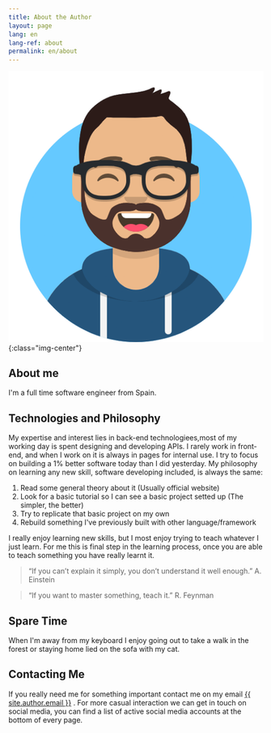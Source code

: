 ```yaml
---
title: About the Author
layout: page
lang: en
lang-ref: about
permalink: en/about
---
```

![avatar](/public/img/bristollcoding-avatar-happy.png){:class="img-center"}

## About me
I'm a full time software engineer from Spain. 

## Technologies and Philosophy
My expertise and interest lies in back-end technologiees,most of my working day is spent designing and developing APIs. I rarely work in front-end, and when I work on it is always in pages for internal use. I try to focus on building a 1% better software today than I did yesterday. 
My philosophy on learning any new skill, software developing included, is always the same: 

   1. Read some general theory about it (Usually official website)
   2. Look for a basic tutorial so I can see a basic project setted up (The simpler, the better)
   3. Try to replicate that basic project on my own
   4. Rebuild something I've previously built with other language/framework

I really enjoy learning new skills, but I most enjoy trying to teach whatever I just learn. For me this is final step in the learning process, once you are able to teach something you have really learnt it.


   > “If you can’t explain it simply, you don’t understand it well enough.”
   > A. Einstein

   > “If you want to master something, teach it.”
   > R. Feynman

## Spare Time
When I'm away from my keyboard I enjoy going out to take a walk in the forest or staying home lied on the sofa with my cat.

## Contacting Me
If you really need me for something important contact me on my email <a class="u-email" href="mailto:{{ site.author.email }}">{{ site.author.email }}</a> . For more casual interaction we can get in touch on social media, you can find a list of active social media accounts at the bottom of every page.
